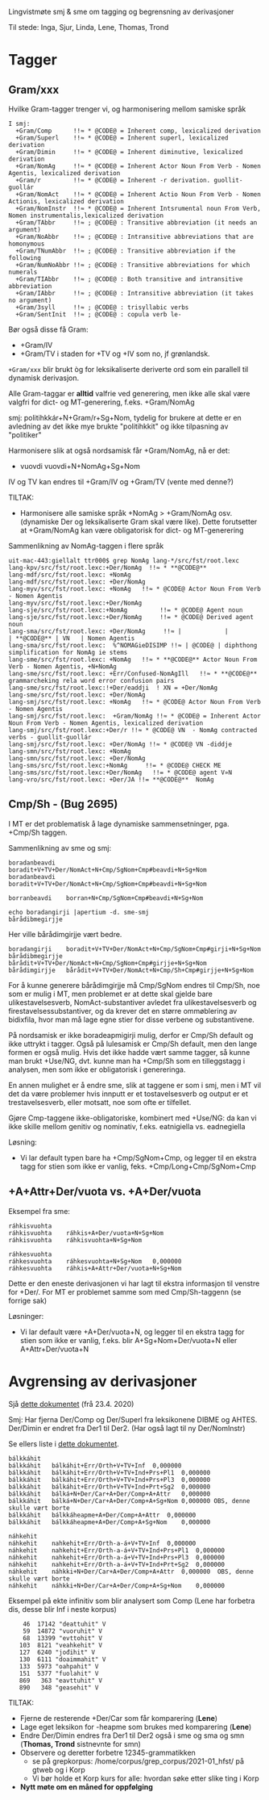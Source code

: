 Lingvistmøte smj & sme om tagging og begrensning av derivasjoner

Til stede: Inga, Sjur, Linda, Lene, Thomas, Trond

#  Tagger

##  Gram/xxx

Hvilke Gram-tagger trenger vi, og harmonisering mellom samiske språk
```
I smj:
  +Gram/Comp      !!≈ * @CODE@ = Inherent comp, lexicalized derivation
  +Gram/Superl    !!≈ * @CODE@ = Inherent superl, lexicalized derivation
  +Gram/Dimin     !!≈ * @CODE@ = Inherent diminutive, lexicalized derivation
  +Gram/NomAg     !!≈ * @CODE@ = Inherent Actor Noun From Verb - Nomen Agentis, lexicalized derivation
  +Gram/r         !!≈ * @CODE@ = Inherent -r derivation. guollit-guollár
  +Gram/NomAct    !!≈ * @CODE@ = Inherent Actio Noun From Verb - Nomen Actionis, lexicalized derivation
  +Gram/NomInstr  !!≈ * @CODE@ = Inherent Intsrumental noun From Verb, Nomen instrumentalis,lexicalized derivation
  +Gram/TAbbr     !!≈ ; @CODE@ : Transitive abbreviation (it needs an argument)
  +Gram/NoAbbr    !!≈ ; @CODE@ : Intransitive abbreviations that are homonymous
  +Gram/TNumAbbr  !!≈ ; @CODE@ : Transitive abbreviation if the following
  +Gram/NumNoAbbr !!≈ ; @CODE@ : Transitive abbreviations for which numerals
  +Gram/TIAbbr    !!≈ ; @CODE@ : Both transitive and intransitive abbreviation
  +Gram/IAbbr     !!≈ ; @CODE@ : Intransitive abbreviation (it takes no argument)
  +Gram/3syll     !!≈ ; @CODE@ : trisyllabic verbs
  +Gram/SentInit  !!≈ ; @CODE@ : copula verb le-
 ```

Bør også disse få Gram:
*  +Gram/IV
*  +Gram/TV
i staden for +TV og +IV som no, jf grønlandsk.

`+Gram/xxx` blir brukt òg for leksikaliserte deriverte ord som ein parallell til dynamisk derivasjon.

Alle Gram-taggar er **alltid** valfrie ved generering, men ikke alle skal være valgfri for dict- og MT-generering, f.eks. +Gram/NomAg

smj: politihkkár+N+Gram/r+Sg+Nom, tydelig for brukere at dette er en avledning av det ikke mye brukte "politihkkit" og ikke tilpasning av "politiker"

Harmonisere slik at også nordsamisk får +Gram/NomAg, nå er det:
* vuovdi	vuovdi+N+NomAg+Sg+Nom

IV og TV kan endres til +Gram/IV og +Gram/TV (vente med denne?)

TILTAK:
* Harmonisere alle samiske språk +NomAg > +Gram/NomAg osv. (dynamiske Der og leksikaliserte Gram skal være like). Dette forutsetter at +Gram/NomAg kan være obligatorisk for dict- og MT-generering

Sammenlikning av NomAg-taggen i flere språk
```
uit-mac-443:giellalt ttr000$ grep NomAg lang-*/src/fst/root.lexc
lang-kpv/src/fst/root.lexc:+Der/NomAg  !!≈ * **@CODE@**
lang-mdf/src/fst/root.lexc: +NomAg
lang-mdf/src/fst/root.lexc: +Der/NomAg
lang-myv/src/fst/root.lexc: +NomAg   !!≈ * @CODE@ Actor Noun From Verb - Nomen Agentis
lang-myv/src/fst/root.lexc:+Der/NomAg
lang-sje/src/fst/root.lexc:+NomAg		  !!= * @CODE@ Agent noun
lang-sje/src/fst/root.lexc:+Der/NomAg 	  !!= * @CODE@ Derived agent noun
lang-sma/src/fst/root.lexc: +Der/NomAg     !!≈ |            |            | **@CODE@** | VN   | Nomen Agentis
lang-sma/src/fst/root.lexc:  %^NOMAGieDISIMP !!≈ | @CODE@ | diphthong simplification for NomAg ie stems
lang-sme/src/fst/root.lexc: +NomAg   !!≈ * **@CODE@** Actor Noun From Verb - Nomen Agentis, +N+NomAg
lang-sme/src/fst/root.lexc: +Err/Confused-NomAgIll   !!≈ * **@CODE@** grammarcheking rela word error confusion pairs
lang-sme/src/fst/root.lexc:!+Der/eaddji  ! XN = +Der/NomAg
lang-sme/src/fst/root.lexc: +Der/NomAg
lang-smj/src/fst/root.lexc: +NomAg   !!≈ * @CODE@ Actor Noun From Verb - Nomen Agentis
lang-smj/src/fst/root.lexc:  +Gram/NomAg !!≈ * @CODE@ = Inherent Actor Noun From Verb - Nomen Agentis, lexicalized derivation
lang-smj/src/fst/root.lexc:+Der/r !!≈ * @CODE@ VN  - NomAg contracted verbs - guollit-guollár
lang-smj/src/fst/root.lexc: +Der/NomAg !!≈ * @CODE@ VN -diddje
lang-smn/src/fst/root.lexc: +NomAg
lang-smn/src/fst/root.lexc: +Der/NomAg
lang-sms/src/fst/root.lexc:+NomAg	  !!= * @CODE@ CHECK ME
lang-sms/src/fst/root.lexc:+Der/NomAg	!!= * @CODE@ agent V»N
lang-vro/src/fst/root.lexc: +Der/JA !!= **@CODE@**	NomAg
```

##  Cmp/Sh - (Bug 2695)
I MT er det problematisk å lage dynamiske sammensetninger, pga. +Cmp/Sh taggen.

Sammenlikning av sme og smj:
```
boradanbeavdi	boradit+V+TV+Der/NomAct+N+Cmp/SgNom+Cmp#beavdi+N+Sg+Nom
boradanbeavdi	boradit+V+TV+Der/NomAct+N+Cmp/SgNom+Cmp#beavdi+N+Sg+Nom

borranbeavdi	borran+N+Cmp/SgNom+Cmp#beavdi+N+Sg+Nom

echo boradangirji |apertium -d. sme-smj
bårådibmegirjje
```

Her ville bårådimgirjje vært bedre.

```
boradangirji	boradit+V+TV+Der/NomAct+N+Cmp/SgNom+Cmp#girji+N+Sg+Nom
bårådibmegirjje	bårådit+V+TV+Der/NomAct+N+Cmp/SgNom+Cmp#girjje+N+Sg+Nom
bårådimgirjje	bårådit+V+TV+Der/NomAct+N+Cmp/Sh+Cmp#girjje+N+Sg+Nom
```

For å kunne generere bårådimgirjje må Cmp/SgNom endres til Cmp/Sh, noe som er mulig i MT, men problemet er at dette skal gjelde bare ulikestavelsesverb, NomAct-substantiver avledet fra ulikestavelsesverb og firestavelsessubstantiver, og da krever det en større ommøblering av bidixfila, hvor man må lage egne stier for disse verbene og substantivene.

På nordsamisk er ikke boradeapmigirji mulig, derfor er Cmp/Sh default og ikke uttrykt i tagger. Også på lulesamisk er Cmp/Sh default, men den lange formen er også mulig. Hvis det ikke hadde vært samme tagger, så kunne man brukt +Use/NG, dvt. kunne man ha +Cmp/Sh som en tilleggstagg i analysen, men som ikke er obligatorisk i genereringa.

En annen mulighet er å endre sme, slik at taggene er som i smj, men i MT vil det da være problemer hvis innputt er et tostavelsesverb og output er et trestavelsesverb, eller motsatt, noe som ofte er tilfellet.

Gjøre Cmp-taggene ikke-obligatoriske, kombinert med +Use/NG: da kan vi ikke skille mellom genitiv og nominativ, f.eks. eatnigiella vs. eadnegiella

Løsning:
* Vi lar default typen bare ha +Cmp/SgNom+Cmp, og legger til en ekstra tagg for stien som ikke er vanlig, feks. +Cmp/Long+Cmp/SgNom+Cmp

##  +A+Attr+Der/vuota vs. +A+Der/vuota

Eksempel fra sme:
```
ráhkisvuohta
ráhkisvuohta	ráhkis+A+Der/vuota+N+Sg+Nom
ráhkisvuohta	ráhkisvuohta+N+Sg+Nom

ráhkesvuohta
ráhkesvuohta	ráhkesvuohta+N+Sg+Nom	0,000000
ráhkesvuohta	ráhkis+A+Attr+Der/vuota+N+Sg+Nom
```

Dette er den eneste derivasjonen vi har lagt til ekstra informasjon til venstre for +Der/.
For MT er problemet samme som med Cmp/Sh-taggenn (se forrige sak)

Løsninger:
* Vi lar default være +A+Der/vuota+N, og legger til en ekstra tagg for stien som ikke er vanlig, f.eks. blir A+Sg+Nom+Der/vuota+N eller A+Attr+Der/vuota+N

#  Avgrensing av derivasjoner

Sjå [dette dokumentet](200423_AvgrenseAvleiing.html) (frå 23.4. 2020)

Smj: Har fjerna Der/Comp og Der/Superl fra leksikonene DIBME og AHTES. Der/Dimin er endret fra Der1 til Der2. (Har også lagt til ny Der/NomInstr)

Se ellers liste i [dette dokumentet](https://giellalt.github.io/lang/smi/AvgrenseAvleiing.html).

```
bálkkáhit
bálkkáhit	bálkáhit+Err/Orth+V+TV+Inf	0,000000
bálkkáhit	bálkáhit+Err/Orth+V+TV+Ind+Prs+Pl1	0,000000
bálkkáhit	bálkáhit+Err/Orth+V+TV+Ind+Prs+Pl3	0,000000
bálkkáhit	bálkáhit+Err/Orth+V+TV+Ind+Prt+Sg2	0,000000
bálkkáhit	bálká+N+Der/Car+A+Der/Comp+A+Attr	0,000000
bálkkáhit	bálká+N+Der/Car+A+Der/Comp+A+Sg+Nom	0,000000 OBS, denne skulle vært borte
bálkkáhit	bálkkáheapme+A+Der/Comp+A+Attr	0,000000
bálkkáhit	bálkkáheapme+A+Der/Comp+A+Sg+Nom	0,000000

náhkehit
náhkehit	nahkehit+Err/Orth-a-á+V+TV+Inf	0,000000
náhkehit	nahkehit+Err/Orth-a-á+V+TV+Ind+Prs+Pl1	0,000000
náhkehit	nahkehit+Err/Orth-a-á+V+TV+Ind+Prs+Pl3	0,000000
náhkehit	nahkehit+Err/Orth-a-á+V+TV+Ind+Prt+Sg2	0,000000
náhkehit	náhkki+N+Der/Car+A+Der/Comp+A+Attr	0,000000  OBS, denne skulle vært borte
náhkehit	náhkki+N+Der/Car+A+Der/Comp+A+Sg+Nom	0,000000
```


Eksempel på ekte infinitiv som blir analysert som Comp (Lene har forbetra dis, desse blir Inf i neste korpus)
```
    46	17142 "deattuhit" V
    59	14872 "vuoruhit" V
    68	13399 "evttohit" V
   103	8121 "veahkehit" V
   127	6240 "jođihit" V
   130	6111 "doaimmahit" V
   133	5973 "oahpahit" V
   151	5377 "fuolahit" V
   869	 363 "eavttuhit" V
   890	 348 "geasehit" V
```

TILTAK:
* Fjerne de resterende +Der/Car som får komparering (**Lene**)
* Lage eget leksikon for -heapme som brukes med komparering (**Lene**)
* Endre Der/Dimin endres fra Der1 til Der2 også i sme og sma og smn (**Thomas, Trond** sistnevnte for smn)
* Observere og deretter forbetre 12345-grammatikken
    - se på grepkorpus: /home/corpus/grep_corpus/2021-01_hfst/ på gtweb og i Korp
    - Vi bør holde et Korp kurs for alle: hvordan søke etter slike ting i Korp
* **Nytt møte om en måned for oppfølging**
